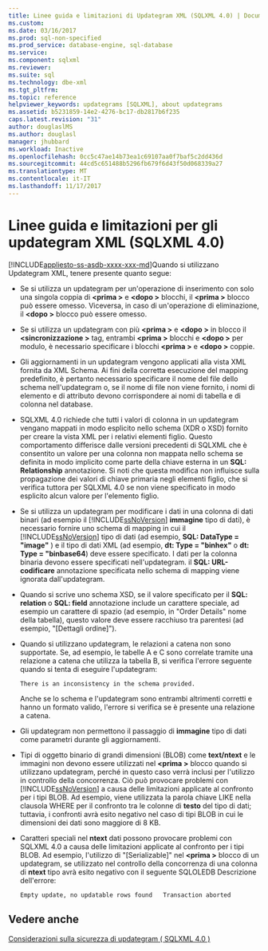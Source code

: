 ```yaml
---
title: Linee guida e limitazioni di Updategram XML (SQLXML 4.0) | Documenti Microsoft
ms.custom: 
ms.date: 03/16/2017
ms.prod: sql-non-specified
ms.prod_service: database-engine, sql-database
ms.service: 
ms.component: sqlxml
ms.reviewer: 
ms.suite: sql
ms.technology: dbe-xml
ms.tgt_pltfrm: 
ms.topic: reference
helpviewer_keywords: updategrams [SQLXML], about updategrams
ms.assetid: b5231859-14e2-4276-bc17-db2817b6f235
caps.latest.revision: "31"
author: douglaslMS
ms.author: douglasl
manager: jhubbard
ms.workload: Inactive
ms.openlocfilehash: 0cc5c47ae14b73ea1c69107aa0f7baf5c2dd436d
ms.sourcegitcommit: 44cd5c651488b5296fb679f6d43f50d068339a27
ms.translationtype: MT
ms.contentlocale: it-IT
ms.lasthandoff: 11/17/2017
---
```

# <a name="guidelines-and-limitations-of-xml-updategrams-sqlxml-40"></a>Linee guida e limitazioni per gli updategram XML (SQLXML 4.0)
[!INCLUDE[appliesto-ss-asdb-xxxx-xxx-md](../../../includes/appliesto-ss-asdb-xxxx-xxx-md.md)]Quando si utilizzano Updategram XML, tenere presente quanto segue:  
  
-   Se si utilizza un updategram per un'operazione di inserimento con solo una singola coppia di  **\<prima >** e  **\<dopo >** blocchi, il  **\<prima >** blocco può essere omesso. Viceversa, in caso di un'operazione di eliminazione, il  **\<dopo >** blocco può essere omesso.  
  
-   Se si utilizza un updategram con più  **\<prima >** e  **\<dopo >** in blocco il  **\<sincronizzazione >** tag, entrambi  **\<prima >** blocchi e  **\<dopo >** per modulo, è necessario specificare i blocchi  **\<prima >** e  **\<dopo >** coppie.  
  
-   Gli aggiornamenti in un updategram vengono applicati alla vista XML fornita da XML Schema. Ai fini della corretta esecuzione del mapping predefinito, è pertanto necessario specificare il nome del file dello schema nell'updategram o, se il nome di file non viene fornito, i nomi di elemento e di attributo devono corrispondere ai nomi di tabella e di colonna nel database.  
  
-   SQLXML 4.0 richiede che tutti i valori di colonna in un updategram vengano mappati in modo esplicito nello schema (XDR o XSD) fornito per creare la vista XML per i relativi elementi figlio. Questo comportamento differisce dalle versioni precedenti di SQLXML che è consentito un valore per una colonna non mappata nello schema se definita in modo implicito come parte della chiave esterna in un **SQL: Relationship** annotazione. Si noti che questa modifica non influisce sulla propagazione dei valori di chiave primaria negli elementi figlio, che si verifica tuttora per SQLXML 4.0 se non viene specificato in modo esplicito alcun valore per l'elemento figlio.  
  
-   Se si utilizza un updategram per modificare i dati in una colonna di dati binari (ad esempio il [!INCLUDE[ssNoVersion](../../../includes/ssnoversion-md.md)] **immagine** tipo di dati), è necessario fornire uno schema di mapping in cui il [!INCLUDE[ssNoVersion](../../../includes/ssnoversion-md.md)] tipo di dati (ad esempio, **SQL: DataType = "image"** ) e il tipo di dati XML (ad esempio, **dt: Type = "binhex"** o **dt: Type = "binbase64**) deve essere specificato. I dati per la colonna binaria devono essere specificati nell'updategram. il **SQL: URL-codificare** annotazione specificata nello schema di mapping viene ignorata dall'updategram.  
  
-   Quando si scrive uno schema XSD, se il valore specificato per il **SQL: relation** o **SQL: field** annotazione include un carattere speciale, ad esempio un carattere di spazio (ad esempio, in "Order Details" nome della tabella), questo valore deve essere racchiuso tra parentesi (ad esempio, "[Dettagli ordine]").  
  
-   Quando si utilizzano updategram, le relazioni a catena non sono supportate. Se, ad esempio, le tabelle A e C sono correlate tramite una relazione a catena che utilizza la tabella B, si verifica l'errore seguente quando si tenta di eseguire l'updategram:  
  
    ```  
    There is an inconsistency in the schema provided.  
    ```  
  
     Anche se lo schema e l'updategram sono entrambi altrimenti corretti e hanno un formato valido, l'errore si verifica se è presente una relazione a catena.  
  
-   Gli updategram non permettono il passaggio di **immagine** tipo di dati come parametri durante gli aggiornamenti.  
  
-   Tipi di oggetto binario di grandi dimensioni (BLOB) come **text/ntext** e le immagini non devono essere utilizzati nel  **\<prima >** blocco quando si utilizzano updategram, perché in questo caso verrà inclusi per l'utilizzo in controllo della concorrenza. Ciò può provocare problemi con [!INCLUDE[ssNoVersion](../../../includes/ssnoversion-md.md)] a causa delle limitazioni applicate al confronto per i tipi BLOB. Ad esempio, viene utilizzata la parola chiave LIKE nella clausola WHERE per il confronto tra le colonne di **testo** del tipo di dati; tuttavia, i confronti avrà esito negativo nel caso di tipi BLOB in cui le dimensioni dei dati sono maggiore di 8 KB.  
  
-   Caratteri speciali nel **ntext** dati possono provocare problemi con SQLXML 4.0 a causa delle limitazioni applicate al confronto per i tipi BLOB. Ad esempio, l'utilizzo di "[Serializable]" nel  **\<prima >** blocco di un updategram, se utilizzato nel controllo della concorrenza di una colonna di **ntext** tipo avrà esito negativo con il seguente SQLOLEDB Descrizione dell'errore:  
  
    ```  
    Empty update, no updatable rows found   Transaction aborted  
    ```  
  
## <a name="see-also"></a>Vedere anche  
 [Considerazioni sulla sicurezza di updategram &#40; SQLXML 4.0 &#41;](../../../relational-databases/sqlxml-annotated-xsd-schemas-xpath-queries/security/updategram-security-considerations-sqlxml-4-0.md)  
  
  
